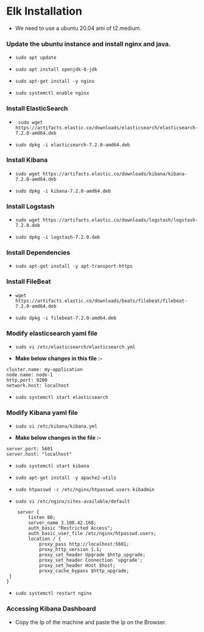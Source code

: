 # Elk Installation 

- We need to use a ubuntu 20.04 ami of t2.medium.

### Update the ubuntu instance and install nginx and java. 

- `sudo apt update`

- `sudo apt install openjdk-8-jdk`

- `sudo apt-get install -y nginx`

- `sudo systemctl enable nginx`

### Install ElasticSearch

- ` sudo wget https://artifacts.elastic.co/downloads/elasticsearch/elasticsearch-7.2.0-amd64.deb`

- `sudo dpkg -i elasticsearch-7.2.0-amd64.deb`

### Install Kibana

- `sudo wget https://artifacts.elastic.co/downloads/kibana/kibana-7.2.0-amd64.deb`

- `sudo dpkg -i kibana-7.2.0-amd64.deb`

### Install Logstash

-  `sudo wget https://artifacts.elastic.co/downloads/logstash/logstash-7.2.0.deb`

- `sudo dpkg -i logstash-7.2.0.deb`

### Install Dependencies

- `sudo apt-get install -y apt-transport-https`

### Install FileBeat

- `wget https://artifacts.elastic.co/downloads/beats/filebeat/filebeat-7.2.0-amd64.deb`

- `sudo dpkg -i filebeat-7.2.0-amd64.deb`

### Modify elasticsearch yaml file

- `sudo vi /etc/elasticsearch/elasticsearch.yml`

- **Make below changes in this file :-**

``` 
cluster.name: my-application
node.name: node-1
http.port: 9200
network.host: localhost
```

- `sudo systemctl start elasticsearch`

### Modify Kibana yaml file

- `sudo vi /etc/kibana/kibana.yml`

- **Make below changes in the file :-**

```
server.port: 5601
server.host: "localhost"
```

- `sudo systemctl start kibana`

- `sudo apt-get install -y apache2-utils`

- `sudo htpasswd -c /etc/nginx/htpasswd.users kibadmin`

- `sudo vi /etc/nginx/sites-available/default`

```
    server {
        listen 80;
        server_name 3.108.42.168;
        auth_basic "Restricted Access";
        auth_basic_user_file /etc/nginx/htpasswd.users;
        location / {
            proxy_pass http://localhost:5601;
            proxy_http_version 1.1;
            proxy_set_header Upgrade $http_upgrade;
            proxy_set_header Connection 'upgrade';
            proxy_set_header Host $host;
            proxy_cache_bypass $http_upgrade;
 }
}
```

- `sudo systemctl restart nginx`

### Accessing Kibana Dashboard

- Copy the Ip of the machine and paste the Ip on the Browser.